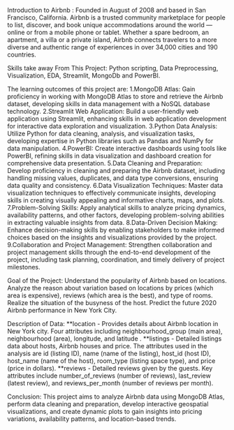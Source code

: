 Introduction to Airbnb :
Founded in August of 2008 and based in San Francisco, California. Airbnb is a trusted community marketplace for people to list, discover, and book unique accommodations 
around the world — online or from a mobile phone or tablet. Whether a spare bedroom, an apartment, a villa or a private island, Airbnb connects travelers to a more
diverse and authentic range of experiences in over 34,000 cities and 190 countries.

Skills take away From This Project:
Python scripting, Data Preprocessing, Visualization, EDA, Streamlit, MongoDb and PowerBI.

The learning outcomes of this project are:
  1.MongoDB Atlas:  Gain proficiency in working with MongoDB Atlas to store and retrieve the Airbnb dataset, developing skills in data management with a NoSQL database technology.
  2.Streamlit Web Application:  Build a user-friendly web application using Streamlit, enhancing skills in web application development for interactive data exploration and visualization.
  3.Python Data Analysis:  Utilize Python for data cleaning, analysis, and visualization tasks, developing expertise in Python libraries such as Pandas and NumPy for data manipulation.
  4.PowerBI:  Create interactive dashboards using tools like PowerBI, refining skills in data visualization and dashboard creation for comprehensive data presentation.
  5.Data Cleaning and Preparation:  Develop proficiency in cleaning and preparing the Airbnb dataset, including handling missing values, duplicates, and data type conversions, ensuring data quality and consistency.
  6.Data Visualization Techniques:  Master data visualization techniques to effectively communicate insights, developing skills in creating visually appealing and informative charts, maps, and plots.
  7.Problem-Solving Skills:  Apply analytical skills to analyze pricing dynamics, availability patterns, and other factors, developing problem-solving abilities in extracting valuable insights from data.
  8.Data-Driven Decision Making:  Enhance decision-making skills by enabling stakeholders to make informed choices based on the insights and visualizations provided by the project.
  9.Collaboration and Project Management:  Strengthen collaboration and project management skills through the end-to-end development of the project, including task planning, coordination, and timely delivery of project milestones.

Goal of the Project:
  Understand the popularity of Airbnb based on locations. Analyze the reason about variation based on locations by prices (which area is expensive), reviews (which area is the best), and type of rooms. 
  Realize the situation of the busyness of the host. Predict the future 2020 Airbnb performance in New York City.
  
Description of Data:
  **location - Provides details about Airbnb location in New York city. Four attributes including neighbourhood_group (main area), neighbourhood (area), longitude, and latitude .
  **listings - Detailed listings data about hosts, Airbnb houses and price. The attributes used in the analysis are id (listing ID), name (name of the listing), host_id (host ID), 
    host_name (name of the host), room_type (listing space type), and price (price in dollars).
  **reviews - Detailed reviews given by the guests. Key attributes include number_of_reviews (number of reviews), last_review (latest review), and reviews_per_month (number of reviews per month).
  
Conclusion:
  This project aims to analyze Airbnb data using MongoDB Atlas, perform data cleaning and preparation, develop interactive geospatial visualizations, 
  and create dynamic plots to gain insights into pricing variations, availability patterns, and location-based trends.

